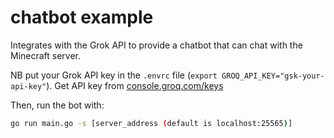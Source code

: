 # chatbot example

Integrates with the Grok API to provide a chatbot that can chat with the Minecraft server.

NB put your Grok API key in the `.envrc` file (`export GROQ_API_KEY="gsk-your-api-key"`). Get API key from [console.groq.com/keys](https://console.groq.com/keys)

Then, run the bot with:

```bash
go run main.go -s [server_address (default is localhost:25565)]
```
